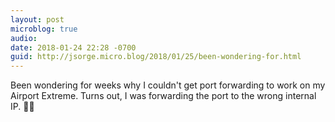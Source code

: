 ```yaml
---
layout: post
microblog: true
audio: 
date: 2018-01-24 22:28 -0700
guid: http://jsorge.micro.blog/2018/01/25/been-wondering-for.html
---
```

Been wondering for weeks why I couldn't get port forwarding to work on my Airport Extreme. Turns out, I was forwarding the port to the wrong internal IP. 🤦‍♂️
